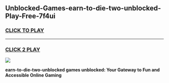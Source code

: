
## Unblocked-Games-earn-to-die-two-unblocked-Play-Free-7f4ui
<h3>
<a href="https://premium76.site?title=earn-to-die-two-unblocked&ref=18A1">CLICK TO PLAY</a></h3>
<hr>

<h3>
<a href="https://premium76.site?title=earn-to-die-two-unblocked&ref=18A1">CLICK 2 PLAY</a>
  
</h3>

<a href="https://premium76.site?title=earn-to-die-two-unblocked&ref=18A1"><img src="https://clearcache.store/games.png"></a>


**earn-to-die-two-unblocked games unblocked: Your Gateway to Fun and Accessible Online Gaming**
